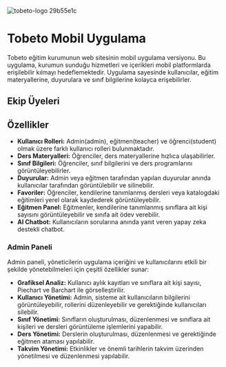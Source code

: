 ![tobeto-logo 29b55e1c](https://github.com/user-attachments/assets/6d86a680-b089-49c0-9044-07f29ca85d12)



# Tobeto Mobil Uygulama

Tobeto eğitim kurumunun web sitesinin mobil uygulama versiyonu. Bu uygulama, kurumun sunduğu hizmetleri ve içerikleri mobil platformlarda erişilebilir kılmayı hedeflemektedir. Uygulama sayesinde kullanıcılar, eğitim materyallerine, duyurulara ve sınıf bilgilerine kolayca erişebilirler.

## Ekip Üyeleri



## Özellikler

- **Kullanıcı Rolleri:** Admin(admin), eğitmen(teacher) ve öğrenci(student) olmak üzere farklı kullanıcı rolleri bulunmaktadır.
- **Ders Materyalleri:** Öğrenciler, ders materyallerine hızlıca ulaşabilirler.
- **Sınıf Bilgileri:** Öğrenciler, sınıf bilgilerini ve ders programlarını görüntüleyebilirler.
- **Duyurular:** Admin veya eğitmen tarafından yapılan duyurular anında kullanıcılar tarafından görüntülebilir ve silinebilir.
- **Favoriler:** Öğrenciler, kendilerine tanımlanmış dersleri veya katalogdaki eğitimleri yerel olarak kaydederek görüntüleyebilir. 
- **Eğitmen Panel:** Eğitmenler, kendilerine tanımlanmış sınıflara ait kişi sayısını görüntüleyebilir ve sınıfa ait ödev verebilir.  
- **AI Chatbot:** Kullanıcıların sorularına anında yanıt veren yapay zeka destekli chatbot.

### Admin Paneli

Admin paneli, yöneticilerin uygulama içeriğini ve kullanıcılarını etkili bir şekilde yönetebilmeleri için çeşitli özellikler sunar:

- **Grafiksel Analiz:** Kullanıcı aylık kayıtları ve sınıflara ait kişi sayısı, Piechart ve Barchart ile görselleştirilir.
- **Kullanıcı Yönetimi:** Admin, sisteme ait kullanıcıların bilgilerini görüntüleyebilir, rollerini düzenleyebilir ve gerektiğinde kullanıcıları silebilir.
- **Sınıf Yönetimi:** Sınıfların oluşturulması, düzenlenmesi ve sınıflara ait kişileri ve dersleri görüntüleme işlemlerini yapabilir.
- **Ders Yönetimi:** Derslerin oluşturulması, düzenlenmesi ve gerektiğinde eğitmen ataması yapılabilir.
- **Takvim Yönetimi:** Etkinlikler ve önemli tarihlerin takvim üzerinden yönetilmesi ve düzenlenmesi yapılabilir.



